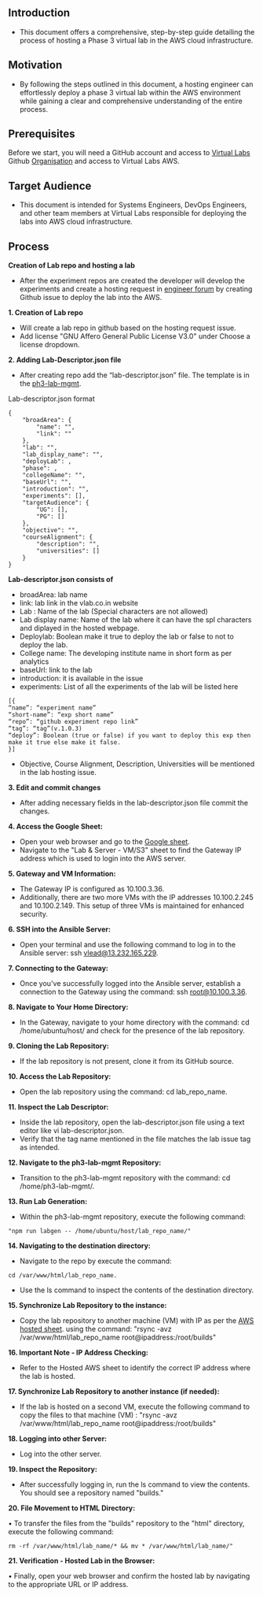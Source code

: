 ## Introduction 
* This document offers a comprehensive, step-by-step guide detailing the process of hosting a Phase 3 virtual lab in the AWS cloud infrastructure.

## Motivation
* By following the steps outlined in this document, a hosting engineer can effortlessly deploy a phase 3 virtual lab within the AWS environment while gaining a clear and comprehensive understanding of the entire process.

## Prerequisites
Before we start, you will need a GitHub account and access to [Virtual Labs](https://www.vlab.co.in/) Github [Organisation](https://github.com/virtual-labs) and access to Virtual Labs AWS.

## Target Audience 
* This document is intended for Systems Engineers, DevOps Engineers, and other team members at Virtual Labs responsible for deploying the labs into AWS cloud infrastructure.
  
## Process 

**Creation of Lab repo and hosting a lab**
- After the experiment repos are created the developer will develop the experiments and create a hosting request in [engineer forum](https://github.com/virtual-labs/engineers-forum/issues) by creating Github issue to deploy the lab into the AWS.


**1.	Creation of Lab repo**
- Will create a lab repo in github based on the hosting request issue.
- Add license "GNU Affero General Public License V3.0" under Choose a license dropdown.

**2.	Adding Lab-Descriptor.json file** 
- After creating repo add the “lab-descriptor.json” file. The template is in the [ph3-lab-mgmt](https://github.com/virtual-labs/ph3-lab-mgmt/blob/master/lab-descriptor.json).

Lab-descriptor.json format

~~~
{
    "broadArea": {
        "name": "",
        "link": ""
    },
    "lab": "",
    "lab_display_name": "",
    "deployLab": ,
    "phase": ,
    "collegeName": "",
    "baseUrl": "",
    "introduction": "",
    "experiments": [],
    "targetAudience": {
        "UG": [],
        "PG": []
    },
    "objective": "",
    "courseAlignment": {
        "description": "",
        "universities": []
    }
} 
~~~
**Lab-descriptor.json consists of** 
- broadArea: lab name 
- link: lab link in the vlab.co.in website
- Lab : Name of the lab (Special characters are not allowed)
- Lab display name: Name of the lab where it can have the spl characters and diplayed in the hosted webpage. 
- Deploylab: Boolean make it true to deploy the lab or false to not to deploy the lab. 
- College name: The developing institute name in short form as per analytics
- baseUrl: link to the lab
- introduction: it is available in the issue
- experiments: List of all the experiments of the lab will be listed here 
~~~
[{
“name”: “experiment name”
“short-name”: “exp short name”
“repo”: “github experiment repo link”
“tag”: “tag”(v.1.0.3)
“deploy”: Boolean (true or false) if you want to deploy this exp then make it true else make it false.
}]
~~~
- Objective, Course Alignment, Description, Universities will be mentioned in the lab hosting issue. 

**3. Edit and commit changes** 
- After adding necessary fields in the lab-descriptor.json file commit the changes. 

**4. Access the Google Sheet:**
-	Open your web browser and go to the [Google sheet](https://docs.google.com/spreadsheets/d/1WXJA_1QkLg-5S0YYBRKyhEXwOgTSbKvm972Fy-thCUc/edit#gid=263424893).
- Navigate to the "Lab & Server - VM/S3" sheet to find the Gateway IP address which is used to login into the AWS server.

**5. Gateway and VM Information:**
-	The Gateway IP is configured as 10.100.3.36.
-	Additionally, there are two more VMs with the IP addresses 10.100.2.245 and 10.100.2.149. This setup of three VMs is maintained for enhanced security.

**6. SSH into the Ansible Server:**
   
- Open your terminal and use the following command to log in to the Ansible server: ssh vlead@13.232.165.229.

**7. Connecting to the Gateway:**
    
- Once you've successfully logged into the Ansible server, establish a connection to the Gateway using the command: ssh root@10.100.3.36.

**8. Navigate to Your Home Directory:**
    
- In the Gateway, navigate to your home directory with the command: cd /home/ubuntu/host/ and check for the presence of the lab repository.

**9. Cloning the Lab Repository:**
    
- If the lab repository is not present, clone it from its GitHub source.

**10. Access the Lab Repository:**
    
- Open the lab repository using the command: cd lab_repo_name.

**11. Inspect the Lab Descriptor:**
    
- Inside the lab repository, open the lab-descriptor.json file using a text editor like vi lab-descriptor.json.
- Verify that the tag name mentioned in the file matches the lab issue tag as intended.

**12. Navigate to the ph3-lab-mgmt Repository:**
- Transition to the ph3-lab-mgmt repository with the command: cd /home/ph3-lab-mgmt/.

**13. Run Lab Generation:**
  - Within the ph3-lab-mgmt repository, execute the following command:
~~~
"npm run labgen -- /home/ubuntu/host/lab_repo_name/"
~~~
**14. Navigating to the destination directory:**
    
- Navigate to the repo by execute the command:
~~~
cd /var/www/html/lab_repo_name.
~~~
- Use the ls command to inspect the contents of the destination directory.

**15. Synchronize Lab Repository to the instance:**
    
- Copy the lab repository to another machine (VM) with IP as per the [AWS hosted sheet](https://docs.google.com/spreadsheets/d/1WXJA_1QkLg-5S0YYBRKyhEXwOgTSbKvm972Fy-thCUc/edit#gid=263424893). using the command:
"rsync -avz /var/www/html/lab_repo_name root@ipaddress:/root/builds"

**16. Important Note - IP Address Checking:**
    
-	Refer to the Hosted AWS sheet to identify the correct IP address where the lab is hosted.

**17. Synchronize Lab Repository to another instance (if needed):**
    
-	If the lab is hosted on a second VM, execute the following command to copy the files to that machine (VM) :
"rsync -avz /var/www/html/lab_repo_name root@ipaddress:/root/builds"

**18. Logging into other Server:**
    
-	Log into the other server.

**19. Inspect the Repository:**
    
-	After successfully logging in, run the ls command to view the contents. You should see a repository named "builds."

**20. File Movement to HTML Directory:**
    
•	To transfer the files from the "builds" repository to the "html" directory, execute the following command:
~~~
rm -rf /var/www/html/lab_name/* && mv * /var/www/html/lab_name/"
~~~
**21. Verification - Hosted Lab in the Browser:**
    
•	Finally, open your web browser and confirm the hosted lab by navigating to the appropriate URL or IP address.







